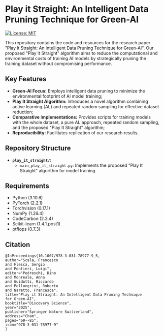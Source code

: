 # Play it Straight: An Intelligent Data Pruning Technique for Green-AI

[![License: MIT](https://img.shields.io/badge/License-MIT-yellow.svg)](https://opensource.org/licenses/MIT)

This repository contains the code and resources for the research paper "Play it Straight: An Intelligent Data Pruning Technique for Green-AI". Our proposed "Play It Straight" algorithm aims to reduce the computational and environmental costs of training AI models by strategically pruning the training dataset without compromising performance.

## Key Features

* **Green-AI Focus:** Employs intelligent data pruning to minimize the environmental footprint of AI model training;
* **Play It Straight Algorithm:** Introduces a novel algorithm combining active learning (AL) and repeated random sampling for effective dataset reduction;
* **Comparative Implementations:** Provides scripts for training models with the whole dataset, a pure AL approach, repeated random sampling, and the proposed "Play It Straight" algorithm;
* **Reproducibility:** Facilitates replication of our research results.

## Repository Structure

* **`play_it_straight/`:**
    * `main_play_it_straight.py`: Implements the proposed "Play It Straight" algorithm for model training.
 
## Requirements

* Python (3.10.6)
* PyTorch (2.2.1)
* Torchvision (0.17.1)
* NumPy (1.26.4)
* CodeCarbon (2.3.4)
* Scikit-learn (1.4.1.post1)
* ptflops (0.7.3)

## Citation

```
@InProceedings{10.1007/978-3-031-78977-9_5,
author="Scala, Francesco
and Flesca, Sergio
and Pontieri, Luigi",
editor="Pedreschi, Dino
and Monreale, Anna
and Guidotti, Riccardo
and Pellungrini, Roberto
and Naretto, Francesca",
title="Play it Straight: An Intelligent Data Pruning Technique for Green-AI",
booktitle="Discovery Science",
year="2025",
publisher="Springer Nature Switzerland",
address="Cham",
pages="69--85",
isbn="978-3-031-78977-9"
}
```
